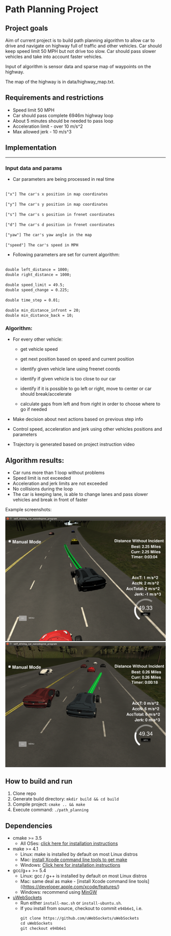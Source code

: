 # Path Planning Project

## Project goals

Aim of current project is to build path planning algorithm to allow car to drive and navigate on highway full 
of traffic and other vehicles. Car should keep speed limit 50 MPH but not drive too slow.
Car should pass slower vehicles and take into account faster vehicles.

Input of algorithm is sensor data and sparse map of waypoints on the highway. 

The map of the highway is in data/highway_map.txt.

## Requirements and restrictions

- Speed limit 50 MPH
- Car should pass complete 6946m highway loop 
- About 5 minutes should be needed to pass loop
- Acceleration limit - over 10 m/s^2 
- Max allowed jerk - 10 m/s^3

## Implementation

---
### Input data and params

- Car parameters are being processed in real time

```

["x"] The car's x position in map coordinates

["y"] The car's y position in map coordinates

["s"] The car's s position in frenet coordinates

["d"] The car's d position in frenet coordinates

["yaw"] The car's yaw angle in the map

["speed"] The car's speed in MPH
```

- Following parameters are set for current algorithm:
```Parameters that are used in current project:

double left_distance = 1000; 
double right_distance = 1000; 

double speed_limit = 49.5;
double speed_change = 0.225;

double time_step = 0.01;

double min_distance_infront = 20;
double min_distance_back = 10;
```
### Algorithm:

- For every other vehicle:

    - get vehicle speed
    
    - get next position based on speed and current position
    
    - identify given vehicle lane using freenet coords
    
    - identify if given vehicle is too close to our car
    
    - identify if it is possible to go left or right, move to center or car should break/accelerate
    
    - calculate gaps from left and from right in order to choose where to go if needed

- Make decision about next actions based on previous step info

- Control speed, acceleration and jerk using other vehicles positions and parameters

- Trajectory is generated based on project instruction video

## Algorithm results:

- Car runs more than 1 loop without problems
- Speed limit is not exceeded
- Acceleration and jerk limits are not exceeded
- No collisions during the loop
- The car is keeping lane, is able to change lanes and pass slower vehicles and break in front of faster

Example screenshots:

<img src="screen1.png" width="700px">

<img src="screen2.png" width="700px">

## How to build and run

1. Clone repo
2. Generate build directory: `mkdir build && cd build`
3. Compile project: `cmake .. && make`
4. Execute command: `./path_planning`


## Dependencies

* cmake >= 3.5
  * All OSes: [click here for installation instructions](https://cmake.org/install/)
* make >= 4.1
  * Linux: make is installed by default on most Linux distros
  * Mac: [install Xcode command line tools to get make](https://developer.apple.com/xcode/features/)
  * Windows: [Click here for installation instructions](http://gnuwin32.sourceforge.net/packages/make.htm)
* gcc/g++ >= 5.4
  * Linux: gcc / g++ is installed by default on most Linux distros
  * Mac: same deal as make - [install Xcode command line tools]((https://developer.apple.com/xcode/features/)
  * Windows: recommend using [MinGW](http://www.mingw.org/)
* [uWebSockets](https://github.com/uWebSockets/uWebSockets)
  * Run either `install-mac.sh` or `install-ubuntu.sh`.
  * If you install from source, checkout to commit `e94b6e1`, i.e.
    ```
    git clone https://github.com/uWebSockets/uWebSockets 
    cd uWebSockets
    git checkout e94b6e1
    ```
